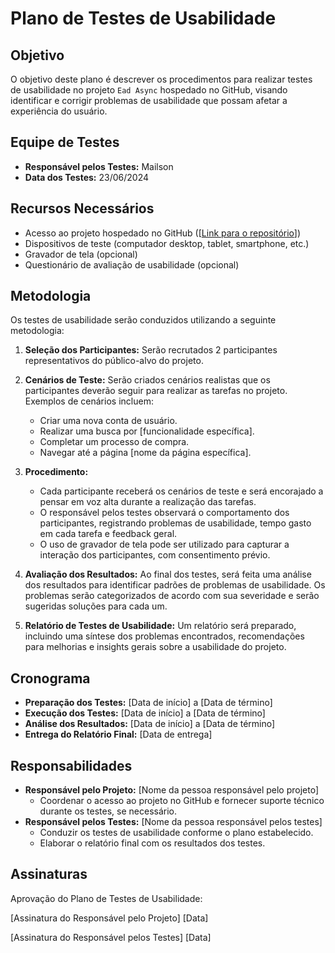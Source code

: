 # Plano de Testes de Usabilidade


## Objetivo
O objetivo deste plano é descrever os procedimentos para realizar testes de usabilidade no projeto `Ead Async` hospedado no GitHub, visando identificar e corrigir problemas de usabilidade que possam afetar a experiência do usuário.

## Equipe de Testes
- **Responsável pelos Testes:** Mailson
- **Data dos Testes:** 23/06/2024

## Recursos Necessários
- Acesso ao projeto hospedado no GitHub ([[Link para o repositório](https://github.com/mailsonpuc/pmv-sint-2024-1-e3-proj-back-t1-time-3)])
- Dispositivos de teste (computador desktop, tablet, smartphone, etc.)
- Gravador de tela (opcional)
- Questionário de avaliação de usabilidade (opcional)

## Metodologia
Os testes de usabilidade serão conduzidos utilizando a seguinte metodologia:

1. **Seleção dos Participantes:** Serão recrutados 2 participantes representativos do público-alvo do projeto.
   
2. **Cenários de Teste:** Serão criados cenários realistas que os participantes deverão seguir para realizar as tarefas no projeto. Exemplos de cenários incluem:

   - Criar uma nova conta de usuário.
   - Realizar uma busca por [funcionalidade específica].
   - Completar um processo de compra.
   - Navegar até a página [nome da página específica].

3. **Procedimento:**
   - Cada participante receberá os cenários de teste e será encorajado a pensar em voz alta durante a realização das tarefas.
   - O responsável pelos testes observará o comportamento dos participantes, registrando problemas de usabilidade, tempo gasto em cada tarefa e feedback geral.
   - O uso de gravador de tela pode ser utilizado para capturar a interação dos participantes, com consentimento prévio.

4. **Avaliação dos Resultados:** Ao final dos testes, será feita uma análise dos resultados para identificar padrões de problemas de usabilidade. Os problemas serão categorizados de acordo com sua severidade e serão sugeridas soluções para cada um.

5. **Relatório de Testes de Usabilidade:** Um relatório será preparado, incluindo uma síntese dos problemas encontrados, recomendações para melhorias e insights gerais sobre a usabilidade do projeto.

## Cronograma
- **Preparação dos Testes:** [Data de início] a [Data de término]
- **Execução dos Testes:** [Data de início] a [Data de término]
- **Análise dos Resultados:** [Data de início] a [Data de término]
- **Entrega do Relatório Final:** [Data de entrega]

## Responsabilidades
- **Responsável pelo Projeto:** [Nome da pessoa responsável pelo projeto]
  - Coordenar o acesso ao projeto no GitHub e fornecer suporte técnico durante os testes, se necessário.
- **Responsável pelos Testes:** [Nome da pessoa responsável pelos testes]
  - Conduzir os testes de usabilidade conforme o plano estabelecido.
  - Elaborar o relatório final com os resultados dos testes.

## Assinaturas
Aprovação do Plano de Testes de Usabilidade:

[Assinatura do Responsável pelo Projeto]                           [Data]

[Assinatura do Responsável pelos Testes]                           [Data]
